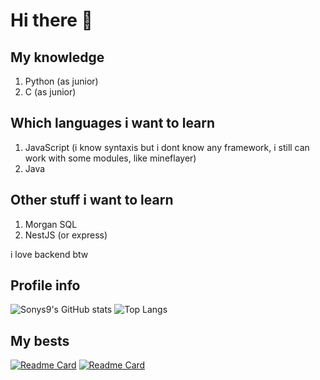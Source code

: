 # Hi there 👋

## My knowledge
1. Python (as junior)
2. C (as junior)

## Which languages i want to learn
1. JavaScript (i know syntaxis but i dont know any framework, i still can work with some modules, like mineflayer)
2. Java

## Other stuff i want to learn
1. Morgan SQL
2. NestJS (or express)

i love backend btw

## Profile info
![Sonys9's GitHub stats](https://github-readme-stats.vercel.app/api?username=sonys9&show_icons=true&theme=transparent)
![Top Langs](https://github-readme-stats.vercel.app/api/top-langs/?username=Sonys9&langs_count=8&layout=compact)

## My bests
[![Readme Card](https://github-readme-stats.vercel.app/api/pin/?username=sonys9&repo=TrafficDown)](https://github.com/anuraghazra/github-readme-stats)
[![Readme Card](https://github-readme-stats.vercel.app/api/pin/?username=sonys9&repo=M5Tool)](https://github.com/anuraghazra/github-readme-stats)
